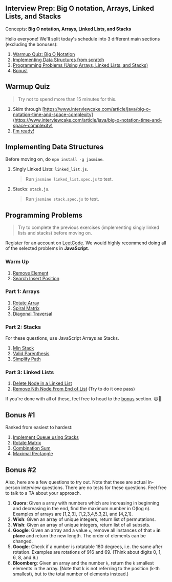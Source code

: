 ## Interview Prep: Big O notation, Arrays, Linked Lists, and Stacks

Concepts: **Big O notation, Arrays, Linked Lists, and Stacks**

Hello everyone! We'll split today's schedule into 3 different main sections (excluding the bonuses):

1. [Warmup Quiz: Big O Notation](#warmup-quiz)
1. [Implementing Data Structures from scratch](#implementing-data-structures)
1. [Programming Problems (Using Arrays, Linked Lists, and Stacks)](#programming-problems)
1. [Bonus!](#bonus-1)

## Warmup Quiz

> Try not to spend more than 15 minutes for this.

1. Skim through [https://www.interviewcake.com/article/java/big-o-notation-time-and-space-complexity](https://www.interviewcake.com/article/java/big-o-notation-time-and-space-complexity)
1. [I'm ready!](https://goo.gl/forms/KUdCZ2tYnqK1c1Yk1)

## Implementing Data Structures

Before moving on, do `npm install -g jasmine`.

1. Singly Linked Lists: `linked_list.js`.
	> Run `jasmine linked_list.spec.js` to test.

2. Stacks: `stack.js`.
	> Run `jasmine stack.spec.js` to test.

## Programming Problems

> Try to complete the previous exercises (implementing singly linked lists and stacks) before moving on.

Register for an account on [LeetCode](https://leetcode.com). We would highly recommend doing all of the selected problems in **JavaScript**.

### Warm Up

1. [Remove Element](https://leetcode.com/problems/remove-element/tabs/description)
1. [Search Insert Position](https://leetcode.com/problems/search-insert-position/tabs/description)

### Part 1: Arrays

1. [Rotate Array](https://leetcode.com/problems/rotate-array/tabs/description)
1. [Spiral Matrix](https://leetcode.com/problems/spiral-matrix/tabs/description)
1. [Diagonal Traversal](https://leetcode.com/problems/diagonal-traverse/tabs/description)

### Part 2: Stacks

For these questions, use JavaScript Arrays as Stacks.

1. [Min Stack](https://leetcode.com/problems/min-stack/tabs/description)
1. [Valid Parenthesis](https://leetcode.com/problems/valid-parentheses/tabs/description)
1. [Simplify Path](https://leetcode.com/problems/simplify-path/tabs/description)

### Part 3: Linked Lists

1. [Delete Node in a Linked List](https://leetcode.com/problems/delete-node-in-a-linked-list/tabs/description)
1. [Remove Nth Node From End of List](https://leetcode.com/problems/remove-nth-node-from-end-of-list/tabs/description) (Try to do it one pass)

If you're done with all of these, feel free to head to the [bonus](#bonus-1) section. 😄🎉

## Bonus #1

Ranked from easiest to hardest:

1. [Implement Queue using Stacks](https://leetcode.com/problems/implement-queue-using-stacks/description/)
1. [Rotate Matrix](https://leetcode.com/problems/rotate-image/tabs/description)
1. [Combination Sum](https://leetcode.com/problems/combination-sum/tabs/description)
1. [Maximal Rectangle](https://leetcode.com/problems/maximal-rectangle/tabs/description)

## Bonus #2

Also, here are a few questions to try out. Note that these are actual in-person interview questions. There are no tests for these questions. Feel free to talk to a TA about your approach.

1. **Quora**: Given a array with numbers which are increasing in beginning and decreasing in the end, find the maximum number in O(log n). Examples of arrays are [1,2,3], [1,2,3,4,5,3,2], and [4,2,1].
1. **Wish**: Given an array of unique integers, return list of permutations.
2. **Wish**: Given an array of unique integers, return list of all subsets.
1. **Google**: Given an array and a value `x`, remove all instances of that `x` **in place** and return the new length. The order of elements can be changed.
1. **Google**: Check if a number is rotatable 180 degrees, i.e. the same after rotation. Examples are rotations of 916 and 69. (Think about digits 0, 1, 6, 8, and 9.)
1. **Bloomberg**: Given an array and the number `k`, return the `k` smallest elements in the array. (Note that k is not referring to the position (k-th smallest), but to the total number of elements instead.)
